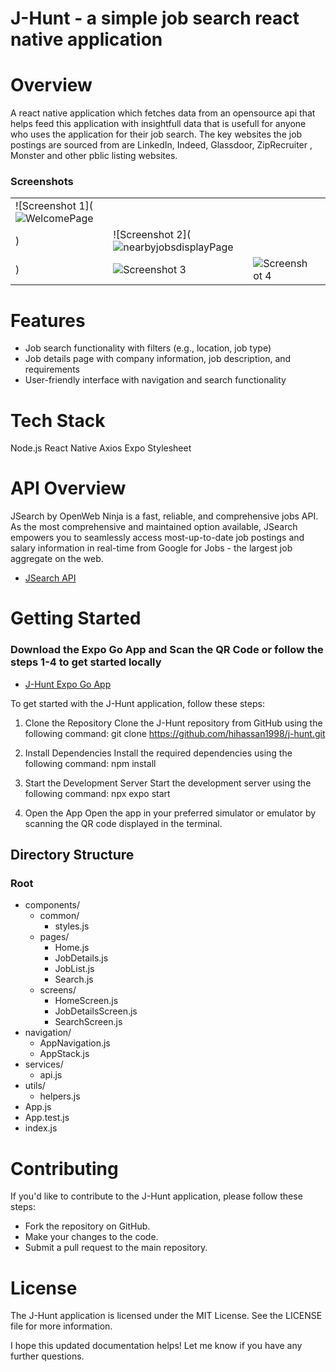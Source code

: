 # J-Hunt - a simple job search react native application

# Overview
A react native application which fetches data from an opensource api that helps feed this application with insightfull data that is usefull for anyone who uses the application for their job search. The key websites the job postings are sourced from are LinkedIn, Indeed, Glassdoor, ZipRecruiter , Monster and other pblic listing websites.


### Screenshots
| | | | |
| --- | --- | --- | --- |
| ![Screenshot 1](![WelcomePage](https://github.com/user-attachments/assets/c854dbaa-5f6c-4572-9c21-887104876dae)
) | ![Screenshot 2](![nearbyjobsdisplayPage](https://github.com/user-attachments/assets/afb2457e-42bc-4fae-8af5-809a9f410440)
) | ![Screenshot 3](screenshot3.png) | ![Screenshot 4](screenshot4.png) |

# Features
- Job search functionality with filters (e.g., location, job type)
- Job details page with company information, job description, and requirements
- User-friendly interface with navigation and search functionality

# Tech Stack
Node.js
React Native
Axios
Expo
Stylesheet

# API Overview
JSearch by OpenWeb Ninja is a fast, reliable, and comprehensive jobs API. As the most comprehensive and maintained option available, JSearch empowers you to seamlessly access most-up-to-date job postings and salary information in real-time from Google for Jobs - the largest job aggregate on the web.
- [JSearch API](https://rapidapi.com/letscrape-6bRBa3QguO5/api/jsearch)



# Getting Started

### Download the Expo Go App and Scan the QR Code or follow the steps 1-4 to get started locally
- [J-Hunt Expo Go App](https://expo.dev/preview/update?message=updated%20job_apply-links&updateRuntimeVersion=1.0.0&createdAt=2024-08-11T14%3A01%3A16.739Z&slug=exp&projectId=bb2dd756-5e6a-4ebb-9453-054be945db77&group=75467954-caab-4377-acc4-56ac71fcb25d)

To get started with the J-Hunt application, follow these steps:

1. Clone the Repository
Clone the J-Hunt repository from GitHub using the following command:
git clone https://github.com/hihassan1998/j-hunt.git

2. Install Dependencies
Install the required dependencies using the following command:
npm install

3. Start the Development Server
Start the development server using the following command:
npx expo start

4. Open the App
Open the app in your preferred simulator or emulator by scanning the QR code displayed in the terminal.

## Directory Structure
### Root

- components/
  - common/
    - styles.js
  - pages/
    - Home.js
    - JobDetails.js
    - JobList.js
    - Search.js
  - screens/
    - HomeScreen.js
    - JobDetailsScreen.js
    - SearchScreen.js
- navigation/
  - AppNavigation.js
  - AppStack.js
- services/
  - api.js
- utils/
  - helpers.js
- App.js
- App.test.js
- index.js



# Contributing
If you'd like to contribute to the J-Hunt application, please follow these steps:

- Fork the repository on GitHub.
- Make your changes to the code.
- Submit a pull request to the main repository.

# License
The J-Hunt application is licensed under the MIT License. See the LICENSE file for more information.

I hope this updated documentation helps! Let me know if you have any further questions.

